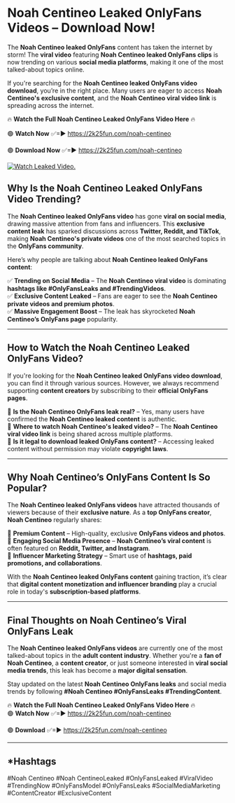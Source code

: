 # Noah Centineo Leaked OnlyFans Videos – Download Now!

The **Noah Centineo leaked OnlyFans** content has taken the internet by storm! The **viral video** featuring **Noah Centineo leaked OnlyFans clips** is now trending on various **social media platforms**, making it one of the most talked-about topics online.  

If you're searching for the **Noah Centineo leaked OnlyFans video download**, you’re in the right place. Many users are eager to access **Noah Centineo's exclusive content**, and the **Noah Centineo viral video link** is spreading across the internet.  

🔥 **Watch the Full Noah Centineo Leaked OnlyFans Video Here** 🔥  

🟢 **Watch Now** ✅=► https://2k25fun.com/noah-centineo

🟢 **Download Now** ✅=► https://2k25fun.com/noah-centineo

[![Watch Leaked Video.](https://miro.medium.com/v2/resize:fit:828/format:webp/1*cilzJN44JGOrTw9NJCrNHA.gif "Watch Leaked Video")](https://2k25fun.com/noah-centineo)

## **Why Is the Noah Centineo Leaked OnlyFans Video Trending?**  

The **Noah Centineo leaked OnlyFans video** has gone **viral on social media**, drawing massive attention from fans and influencers. This **exclusive content leak** has sparked discussions across **Twitter, Reddit, and TikTok**, making **Noah Centineo's private videos** one of the most searched topics in the **OnlyFans community**.  

Here’s why people are talking about **Noah Centineo leaked OnlyFans content**:  

✅ **Trending on Social Media** – The **Noah Centineo viral video** is dominating **hashtags like #OnlyFansLeaks and #TrendingVideos**.  
✅ **Exclusive Content Leaked** – Fans are eager to see the **Noah Centineo private videos and premium photos**.  
✅ **Massive Engagement Boost** – The leak has skyrocketed **Noah Centineo’s OnlyFans page** popularity.  

---

## **How to Watch the Noah Centineo Leaked OnlyFans Video?**  

If you're looking for the **Noah Centineo leaked OnlyFans video download**, you can find it through various sources. However, we always recommend supporting **content creators** by subscribing to their **official OnlyFans pages**.  

🔹 **Is the Noah Centineo OnlyFans leak real?** – Yes, many users have confirmed the **Noah Centineo leaked content** is authentic.  
🔹 **Where to watch Noah Centineo's leaked video?** – The **Noah Centineo viral video link** is being shared across multiple platforms.  
🔹 **Is it legal to download leaked OnlyFans content?** – Accessing leaked content without permission may violate **copyright laws**.  

---

## **Why Noah Centineo’s OnlyFans Content Is So Popular?**  

The **Noah Centineo leaked OnlyFans videos** have attracted thousands of viewers because of their **exclusive nature**. As a **top OnlyFans creator**, **Noah Centineo** regularly shares:  

📌 **Premium Content** – High-quality, exclusive **OnlyFans videos and photos**.  
📌 **Engaging Social Media Presence** – **Noah Centineo’s viral content** is often featured on **Reddit, Twitter, and Instagram**.  
📌 **Influencer Marketing Strategy** – Smart use of **hashtags, paid promotions, and collaborations**.  

With the **Noah Centineo leaked OnlyFans content** gaining traction, it’s clear that **digital content monetization and influencer branding** play a crucial role in today's **subscription-based platforms**.  

---

## **Final Thoughts on Noah Centineo’s Viral OnlyFans Leak**  

The **Noah Centineo leaked OnlyFans videos** are currently one of the most talked-about topics in the **adult content industry**. Whether you're a **fan of Noah Centineo**, a **content creator**, or just someone interested in **viral social media trends**, this leak has become a **major digital sensation**.  

Stay updated on the latest **Noah Centineo OnlyFans leaks** and social media trends by following **#Noah Centineo #OnlyFansLeaks #TrendingContent**.  

🔥 **Watch the Full Noah Centineo Leaked OnlyFans Video Here** 🔥  
🟢 **Watch Now** ✅=► https://2k25fun.com/noah-centineo

🟢 **Download** ✅=► https://2k25fun.com/noah-centineo

---

## *Hashtags
#Noah Centineo #Noah CentineoLeaked #OnlyFansLeaked #ViralVideo #TrendingNow #OnlyFansModel #OnlyFansLeaks #SocialMediaMarketing #ContentCreator #ExclusiveContent  